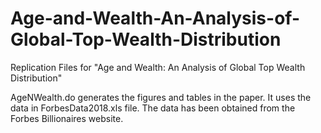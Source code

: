 # Age-and-Wealth-An-Analysis-of-Global-Top-Wealth-Distribution
Replication Files for "Age and Wealth: An Analysis of Global Top Wealth Distribution"

AgeNWealth.do generates the figures and tables in the paper. It uses the data in ForbesData2018.xls file. The data has been obtained from the Forbes Billionaires website. 

